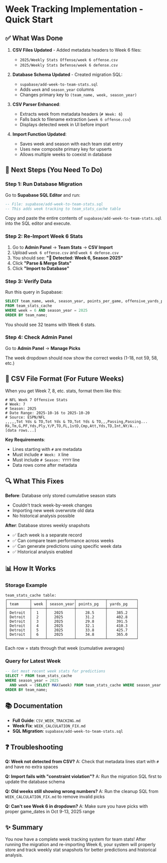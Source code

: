 # Week Tracking Implementation - Quick Start

## ✅ What Was Done

1. **CSV Files Updated** - Added metadata headers to Week 6 files:
   - `2025/Weekly Stats Offense/week 6 offense.csv`
   - `2025/Weekly Stats Defense/week 6 defense.csv`
   
2. **Database Schema Updated** - Created migration SQL:
   - `supabase/add-week-to-team-stats.sql`
   - Adds `week` and `season_year` columns
   - Changes primary key to `(team_name, week, season_year)`

3. **CSV Parser Enhanced**:
   - Extracts week from metadata headers (`# Week: 6`)
   - Falls back to filename extraction (`week 6 offense.csv`)
   - Displays detected week in UI before import

4. **Import Function Updated**:
   - Saves week and season with each team stat entry
   - Uses new composite primary key for upserts
   - Allows multiple weeks to coexist in database

## 🚀 Next Steps (You Need To Do)

### Step 1: Run Database Migration
Go to **Supabase SQL Editor** and run:
```sql
-- File: supabase/add-week-to-team-stats.sql
-- This adds week tracking to team_stats_cache table
```

Copy and paste the entire contents of `supabase/add-week-to-team-stats.sql` into the SQL editor and execute.

### Step 2: Re-Import Week 6 Stats
1. Go to **Admin Panel** → **Team Stats** → **CSV Import**
2. Upload `week 6 offense.csv` and `week 6 defense.csv`
3. You should see: **"📅 Detected: Week 6, Season 2025"**
4. Click **"Parse & Merge Stats"**
5. Click **"Import to Database"**

### Step 3: Verify Data
Run this query in Supabase:
```sql
SELECT team_name, week, season_year, points_per_game, offensive_yards_per_game
FROM team_stats_cache
WHERE week = 6 AND season_year = 2025
ORDER BY team_name;
```

You should see 32 teams with Week 6 stats.

### Step 4: Check Admin Panel
Go to **Admin Panel** → **Manage Picks**

The week dropdown should now show the correct weeks (1-18, not 59, 58, etc.)

## 📁 CSV File Format (For Future Weeks)

When you get Week 7, 8, etc. stats, format them like this:

```csv
# NFL Week 7 Offensive Stats
# Week: 7
# Season: 2025
# Date Range: 2025-10-16 to 2025-10-20
# Source: ESPN/NFL
,,,,,Tot Yds & TO,Tot Yds & TO,Tot Yds & TO,,,Passing,Passing...
Rk,Tm,G,PF,Yds,Ply,Y/P,TO,FL,1stD,Cmp,Att,Yds,TD,Int,NY/A...
[data rows...]
```

**Key Requirements**:
- Lines starting with `#` are metadata
- Must include `# Week: X` line
- Must include `# Season: YYYY` line
- Data rows come after metadata

## 🔍 What This Fixes

**Before**: Database only stored cumulative season stats
- Couldn't track week-by-week changes
- Importing new week overwrote old data
- No historical analysis possible

**After**: Database stores weekly snapshots
- ✅ Each week is a separate record
- ✅ Can compare team performance across weeks
- ✅ Can generate predictions using specific week data
- ✅ Historical analysis enabled

## 📊 How It Works

### Storage Example
```
team_stats_cache table:
┌──────────┬──────┬────────────┬─────────────┬─────────────┐
│ team     │ week │ season_year│ points_pg   │ yards_pg    │
├──────────┼──────┼────────────┼─────────────┼─────────────┤
│ Detroit  │  1   │   2025     │    28.5     │    385.2    │
│ Detroit  │  2   │   2025     │    31.2     │    402.8    │
│ Detroit  │  3   │   2025     │    29.8     │    391.5    │
│ Detroit  │  4   │   2025     │    32.1     │    410.3    │
│ Detroit  │  5   │   2025     │    33.8     │    425.7    │
│ Detroit  │  6   │   2025     │    34.8     │    365.0    │
└──────────┴──────┴────────────┴─────────────┴─────────────┘
```

Each row = stats through that week (cumulative averages)

### Query for Latest Week
```sql
-- Get most recent week stats for predictions
SELECT * FROM team_stats_cache
WHERE season_year = 2025
  AND week = (SELECT MAX(week) FROM team_stats_cache WHERE season_year = 2025)
ORDER BY team_name;
```

## 📚 Documentation

- **Full Guide**: `CSV_WEEK_TRACKING.md`
- **Week Fix**: `WEEK_CALCULATION_FIX.md`
- **SQL Migration**: `supabase/add-week-to-team-stats.sql`

## ❓ Troubleshooting

**Q: Week not detected from CSV?**
A: Check that metadata lines start with `#` and have no extra spaces

**Q: Import fails with "constraint violation"?**
A: Run the migration SQL first to update the database schema

**Q: Old weeks still showing wrong numbers?**
A: Run the cleanup SQL from `WEEK_CALCULATION_FIX.md` to remove invalid picks

**Q: Can't see Week 6 in dropdown?**
A: Make sure you have picks with proper game_dates in Oct 9-13, 2025 range

## ✨ Summary

You now have a complete week tracking system for team stats! After running the migration and re-importing Week 6, your system will properly store and track weekly stat snapshots for better predictions and historical analysis.
